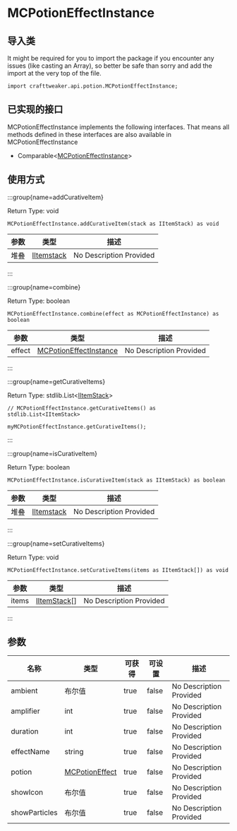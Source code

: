 # MCPotionEffectInstance

## 导入类

It might be required for you to import the package if you encounter any issues (like casting an Array), so better be safe than sorry and add the import at the very top of the file.
```zenscript
import crafttweaker.api.potion.MCPotionEffectInstance;
```


## 已实现的接口
MCPotionEffectInstance implements the following interfaces. That means all methods defined in these interfaces are also available in MCPotionEffectInstance

- Comparable&lt;[MCPotionEffectInstance](/vanilla/api/potions/MCPotionEffectInstance)&gt;

## 使用方式

:::group{name=addCurativeItem}

Return Type: void

```zenscript
MCPotionEffectInstance.addCurativeItem(stack as IItemStack) as void
```

| 参数 | 类型                                          | 描述                      |
| -- | ------------------------------------------- | ----------------------- |
| 堆叠 | [IItemstack](/vanilla/api/items/IItemStack) | No Description Provided |


:::

:::group{name=combine}

Return Type: boolean

```zenscript
MCPotionEffectInstance.combine(effect as MCPotionEffectInstance) as boolean
```

| 参数     | 类型                                                                    | 描述                      |
| ------ | --------------------------------------------------------------------- | ----------------------- |
| effect | [MCPotionEffectInstance](/vanilla/api/potions/MCPotionEffectInstance) | No Description Provided |


:::

:::group{name=getCurativeItems}

Return Type: stdlib.List&lt;[IItemStack](/vanilla/api/items/IItemStack)&gt;

```zenscript
// MCPotionEffectInstance.getCurativeItems() as stdlib.List<IItemStack>

myMCPotionEffectInstance.getCurativeItems();
```

:::

:::group{name=isCurativeItem}

Return Type: boolean

```zenscript
MCPotionEffectInstance.isCurativeItem(stack as IItemStack) as boolean
```

| 参数 | 类型                                          | 描述                      |
| -- | ------------------------------------------- | ----------------------- |
| 堆叠 | [IItemstack](/vanilla/api/items/IItemStack) | No Description Provided |


:::

:::group{name=setCurativeItems}

Return Type: void

```zenscript
MCPotionEffectInstance.setCurativeItems(items as IItemStack[]) as void
```

| 参数    | 类型                                            | 描述                      |
| ----- | --------------------------------------------- | ----------------------- |
| items | [IItemStack](/vanilla/api/items/IItemStack)[] | No Description Provided |


:::


## 参数

| 名称            | 类型                                                    | 可获得  | 可设置   | 描述                      |
| ------------- | ----------------------------------------------------- | ---- | ----- | ----------------------- |
| ambient       | 布尔值                                                   | true | false | No Description Provided |
| amplifier     | int                                                   | true | false | No Description Provided |
| duration      | int                                                   | true | false | No Description Provided |
| effectName    | string                                                | true | false | No Description Provided |
| potion        | [MCPotionEffect](/vanilla/api/potions/MCPotionEffect) | true | false | No Description Provided |
| showIcon      | 布尔值                                                   | true | false | No Description Provided |
| showParticles | 布尔值                                                   | true | false | No Description Provided |

